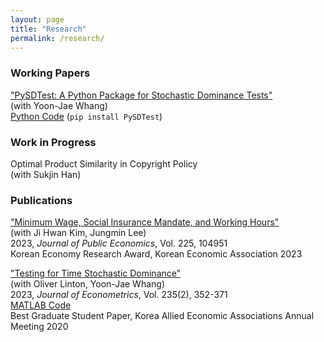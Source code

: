 ```yaml
---
layout: page
title: "Research"
permalink: /research/
---
```


###  Working Papers

["PySDTest: A Python Package for Stochastic Dominance Tests"](https://arxiv.org/abs/2307.10694) \
(with Yoon-Jae Whang)\
[Python Code](https://github.com/lee-kyungho/pysdtest) (`pip install PySDTest`)

###  Work in Progress
Optimal Product Similarity in Copyright Policy \
(with Sukjin Han)

### Publications
["Minimum Wage, Social Insurance Mandate, and Working Hours"](https://doi.org/10.1016/j.jpubeco.2023.104951) \
(with Ji Hwan Kim, Jungmin Lee)\
2023, *Journal of Public Economics*, Vol. 225, 104951\
Korean Economy Research Award, Korean Economic Association 2023

["Testing for Time Stochastic Dominance"](https://doi.org/10.1016/j.jeconom.2022.03.012)\
(with Oliver Linton, Yoon-Jae Whang)\
2023, *Journal of Econometrics*, Vol. 235(2), 352-371\
[MATLAB Code](https://github.com/lee-kyungho/Testing-for-TSD)\
Best Graduate Student Paper, Korea Allied Economic Associations Annual Meeting 2020
